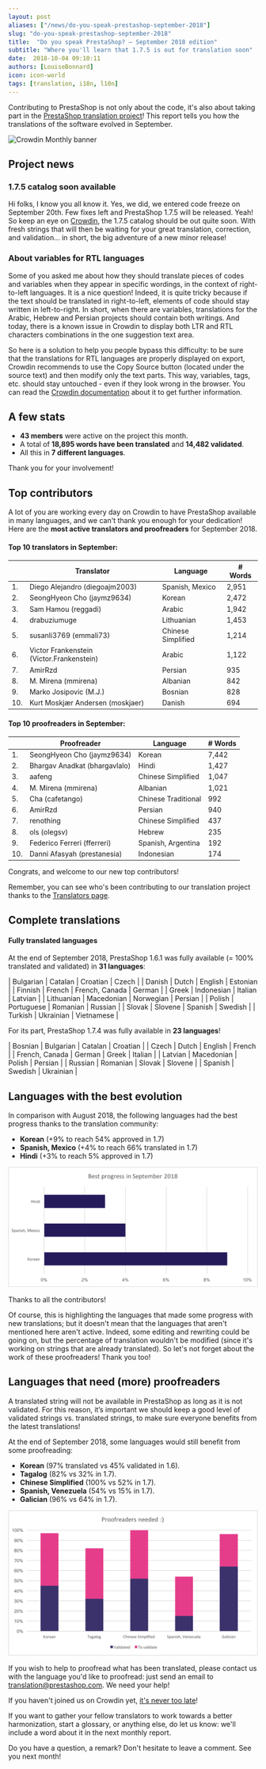 ```yaml
---
layout: post
aliases: ["/news/do-you-speak-prestashop-september-2018"]
slug: "do-you-speak-prestashop-september-2018"
title:  "Do you speak PrestaShop? – September 2018 edition"
subtitle: "Where you'll learn that 1.7.5 is out for translation soon"
date:  2018-10-04 09:10:11
authors: [LouiseBonnard]
icon: icon-world
tags: [translation, i18n, l10n]
---
```


Contributing to PrestaShop is not only about the code, it's also about taking part in the [PrestaShop translation project](https://crowdin.com/project/prestashop-official)! This report tells you how the translations of the software evolved in September.

![Crowdin Monthly banner](/assets/images/2017/04/DYSpeakPS.jpg)

## Project news


### 1.7.5 catalog soon available

Hi folks, I know you all know it. Yes, we did, we entered code freeze on September 20th. Few fixes left and PrestaShop 1.7.5 will be released. Yeah! So keep an eye on [Crowdin](https://crowdin.com/project/prestashop-official), the 1.7.5 catalog should be out quite soon. With fresh strings that will then be waiting for your great translation, correction, and validation… in short, the big adventure of a new minor release!


### About variables for RTL languages

Some of you asked me about how they should translate pieces of codes and variables when they appear in specific wordings, in the context of right-to-left languages. It is a nice question! Indeed, it is quite tricky because if the text should be translated in right-to-left, elements of code should stay written in left-to-right. In short, when there are variables, translations for the Arabic, Hebrew and Persian projects should contain both writings. And today, there is a known issue in Crowdin to display both LTR and RTL characters combinations in the one suggestion text area.

So here is a solution to help you people bypass this difficulty: to be sure that the translations for RTL languages are properly displayed on export, Crowdin recommends to use the Copy Source button (located under the source text) and then modify only the text parts. This way, variables, tags, etc. should stay untouched - even if they look wrong in the browser. You can read the [Crowdin documentation]( https://support.crowdin.com/online-editor/#translating-rtl-languages) about it to get further information.


## A few stats
 
* **43 members** were active on the project this month.
* A total of **18,895 words have been translated** and **14,482 validated**.
* All this in **7 different languages**.
 
Thank you for your involvement!
 
 
## Top contributors
 
A lot of you are working every day on Crowdin to have PrestaShop available in many languages, and we can't thank you enough for your dedication! Here are the **most active translators and proofreaders** for September 2018.
 
#### Top 10 translators in September:
 
| |Translator | Language | # Words
|-|---------- | -------- | ----------------
 1. | Diego Alejandro (diegoajm2003) | Spanish, Mexico | 2,951
 2. | SeongHyeon Cho (jaymz9634) | Korean | 2,472
 3. | Sam Hamou (reggadi) | Arabic | 1,942
 4. | drabuziumuge | Lithuanian | 1,453
 5. | susanli3769 (emmali73) | Chinese Simplified | 1,214
 6. | Victor Frankenstein (Victor.Frankenstein) | Arabic | 1,122
 7. | AmirRzd | Persian | 935
 8. | M. Mirena (mmirena) | Albanian | 842
 9. | Marko Josipovic (M.J.) | Bosnian | 828
10. | Kurt Moskjær Andersen (moskjaer) | Danish | 694
 
 
#### Top 10 proofreaders in September:
 
| | Proofreader | Language | # Words
|-| ---------- | -------- | ----------------
 1. | SeongHyeon Cho (jaymz9634) | Korean | 7,442
 2. | Bhargav Anadkat (bhargavlalo) | Hindi | 1,427
 3. | aafeng | Chinese Simplified | 1,047
 4. | M. Mirena (mmirena) | Albanian | 1,021
 5. | Cha (cafetango) | Chinese Traditional | 992
 6. | AmirRzd | Persian | 940
 7. | renothing | Chinese Simplified | 437
 8. | ols (olegsv) | Hebrew | 235
 9. | Federico Ferreri (fferreri) | Spanish, Argentina | 192
10. | Danni Afasyah (prestanesia) | Indonesian | 174
 
Congrats, and welcome to our new top contributors!
 
Remember, you can see who's been contributing to our translation project thanks to the [Translators page](http://translators.prestashop.com/).
 
 
## Complete translations
 
#### Fully translated languages
 
At the end of September 2018, PrestaShop 1.6.1 was fully available (= 100% translated and validated) in **31 languages**:
 
| Bulgarian | Catalan | Croatian | Czech |
| Danish | Dutch | English | Estonian | 
| Finnish | French | French, Canada | German | 
| Greek | Indonesian | Italian | Latvian | 
| Lithuanian | Macedonian | Norwegian | Persian | 
| Polish | Portuguese | Romanian | Russian | 
| Slovak | Slovene | Spanish | Swedish | 
| Turkish | Ukrainian | Vietnamese |
 
For its part, PrestaShop 1.7.4 was fully available in **23 languages**!
 
| Bosnian | Bulgarian | Catalan | Croatian |
| Czech | Dutch | English | French |
| French, Canada | German | Greek | Italian |
| Latvian | Macedonian | Polish | Persian |
| Russian | Romanian | Slovak | Slovene |
| Spanish | Swedish | Ukrainian |
 
 
## Languages with the best evolution
 
In comparison with August 2018, the following languages had the best progress thanks to the translation community:
 
* **Korean** (+9% to reach 54% approved in 1.7)
* **Spanish, Mexico** (+4% to reach 66% translated in 1.7)
* **Hindi** (+3% to reach 5% approved in 1.7)
 
![Best translation progress for September 2018](/assets/images/2018/10/Build-Crowdin-progress-September18.png)
 
Thanks to all the contributors!
 
Of course, this is highlighting the languages that made some progress with new translations; but it doesn't mean that the languages that aren't mentioned here aren't active. Indeed, some editing and rewriting could be going on, but the percentage of translation wouldn't be modified (since it's working on strings that are already translated). So let's not forget about the work of these proofreaders! Thank you too!
 
 
## Languages that need (more) proofreaders
 
A translated string will not be available in PrestaShop as long as it is not validated. For this reason, it’s important we should keep a good level of validated strings vs. translated strings, to make sure everyone benefits from the latest translations!
 
At the end of September 2018, some languages would still benefit from some proofreading:
 
* **Korean** (97% translated vs 45% validated in 1.6).
* **Tagalog** (82% vs 32% in 1.7).
* **Chinese Simplified** (100% vs 52% in 1.7).
* **Spanish, Venezuela** (54% vs 15% in 1.7).
* **Galician** (96% vs 64% in 1.7).
 
![Languages that need proofreading](/assets/images/2018/10/Build-Crowdin-proofreading-September18.png)
 
If you wish to help to proofread what has been translated, please contact us with the language you'd like to proofread: just send an email to translation@prestashop.com. We need your help! 
 
If you haven't joined us on Crowdin yet, [it's never too late](https://crowdin.com/project/prestashop-official)!
 
If you want to gather your fellow translators to work towards a better harmonization, start a glossary, or anything else, do let us know: we'll include a word about it in the next monthly report.
 
Do you have a question, a remark? Don't hesitate to leave a comment. See you next month!

